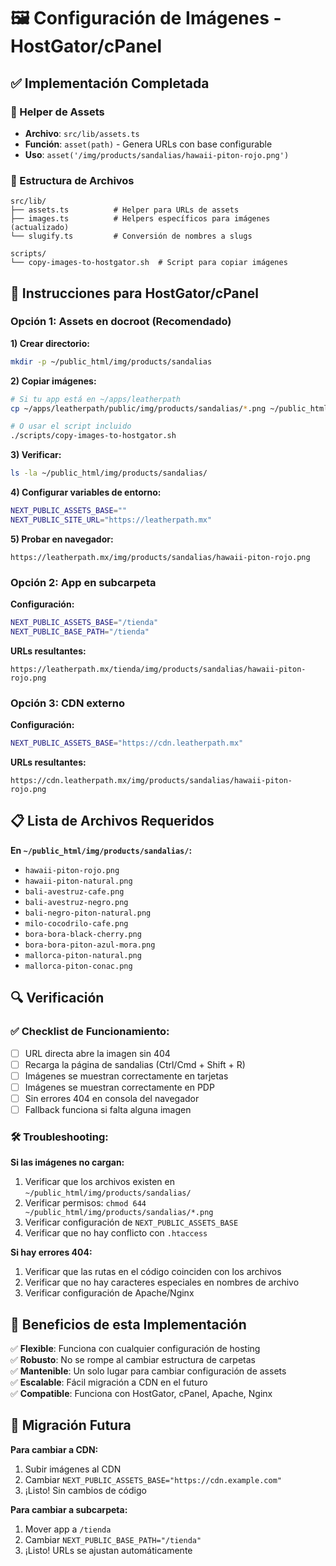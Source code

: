 # 🖼️ Configuración de Imágenes - HostGator/cPanel

## ✅ Implementación Completada

### 🔧 Helper de Assets
- **Archivo**: `src/lib/assets.ts`
- **Función**: `asset(path)` - Genera URLs con base configurable
- **Uso**: `asset('/img/products/sandalias/hawaii-piton-rojo.png')`

### 📁 Estructura de Archivos
```
src/lib/
├── assets.ts          # Helper para URLs de assets
├── images.ts          # Helpers específicos para imágenes (actualizado)
└── slugify.ts         # Conversión de nombres a slugs

scripts/
└── copy-images-to-hostgator.sh  # Script para copiar imágenes
```

## 🚀 Instrucciones para HostGator/cPanel

### Opción 1: Assets en docroot (Recomendado)

**1) Crear directorio:**
```bash
mkdir -p ~/public_html/img/products/sandalias
```

**2) Copiar imágenes:**
```bash
# Si tu app está en ~/apps/leatherpath
cp ~/apps/leatherpath/public/img/products/sandalias/*.png ~/public_html/img/products/sandalias/

# O usar el script incluido
./scripts/copy-images-to-hostgator.sh
```

**3) Verificar:**
```bash
ls -la ~/public_html/img/products/sandalias/
```

**4) Configurar variables de entorno:**
```bash
NEXT_PUBLIC_ASSETS_BASE=""
NEXT_PUBLIC_SITE_URL="https://leatherpath.mx"
```

**5) Probar en navegador:**
```
https://leatherpath.mx/img/products/sandalias/hawaii-piton-rojo.png
```

### Opción 2: App en subcarpeta

**Configuración:**
```bash
NEXT_PUBLIC_ASSETS_BASE="/tienda"
NEXT_PUBLIC_BASE_PATH="/tienda"
```

**URLs resultantes:**
```
https://leatherpath.mx/tienda/img/products/sandalias/hawaii-piton-rojo.png
```

### Opción 3: CDN externo

**Configuración:**
```bash
NEXT_PUBLIC_ASSETS_BASE="https://cdn.leatherpath.mx"
```

**URLs resultantes:**
```
https://cdn.leatherpath.mx/img/products/sandalias/hawaii-piton-rojo.png
```

## 📋 Lista de Archivos Requeridos

**En `~/public_html/img/products/sandalias/`:**
- `hawaii-piton-rojo.png`
- `hawaii-piton-natural.png`
- `bali-avestruz-cafe.png`
- `bali-avestruz-negro.png`
- `bali-negro-piton-natural.png`
- `milo-cocodrilo-cafe.png`
- `bora-bora-black-cherry.png`
- `bora-bora-piton-azul-mora.png`
- `mallorca-piton-natural.png`
- `mallorca-piton-conac.png`

## 🔍 Verificación

### ✅ Checklist de Funcionamiento:
- [ ] URL directa abre la imagen sin 404
- [ ] Recarga la página de sandalias (Ctrl/Cmd + Shift + R)
- [ ] Imágenes se muestran correctamente en tarjetas
- [ ] Imágenes se muestran correctamente en PDP
- [ ] Sin errores 404 en consola del navegador
- [ ] Fallback funciona si falta alguna imagen

### 🛠️ Troubleshooting:

**Si las imágenes no cargan:**
1. Verificar que los archivos existen en `~/public_html/img/products/sandalias/`
2. Verificar permisos: `chmod 644 ~/public_html/img/products/sandalias/*.png`
3. Verificar configuración de `NEXT_PUBLIC_ASSETS_BASE`
4. Verificar que no hay conflicto con `.htaccess`

**Si hay errores 404:**
1. Verificar que las rutas en el código coinciden con los archivos
2. Verificar que no hay caracteres especiales en nombres de archivo
3. Verificar configuración de Apache/Nginx

## 🎯 Beneficios de esta Implementación

✅ **Flexible**: Funciona con cualquier configuración de hosting  
✅ **Robusto**: No se rompe al cambiar estructura de carpetas  
✅ **Mantenible**: Un solo lugar para cambiar configuración de assets  
✅ **Escalable**: Fácil migración a CDN en el futuro  
✅ **Compatible**: Funciona con HostGator, cPanel, Apache, Nginx  

## 🔄 Migración Futura

**Para cambiar a CDN:**
1. Subir imágenes al CDN
2. Cambiar `NEXT_PUBLIC_ASSETS_BASE="https://cdn.example.com"`
3. ¡Listo! Sin cambios de código

**Para cambiar a subcarpeta:**
1. Mover app a `/tienda`
2. Cambiar `NEXT_PUBLIC_BASE_PATH="/tienda"`
3. ¡Listo! URLs se ajustan automáticamente
